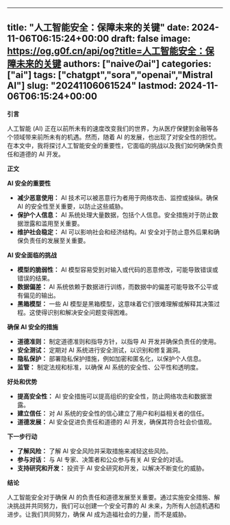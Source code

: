 
---
title: "人工智能安全：保障未来的关键"
date: 2024-11-06T06:15:24+00:00
draft: false
image: https://og.g0f.cn/api/og?title=人工智能安全：保障未来的关键
authors: ["naiveのai"]
categories: ["ai"]
tags: ["chatgpt","sora","openai","Mistral AI"]
slug: "20241106061524"
lastmod: 2024-11-06T06:15:24+00:00
---
**引言**

人工智能 (AI) 正在以前所未有的速度改变我们的世界，为从医疗保健到金融等各个领域带来前所未有的机遇。然而，随着 AI 的发展，也出现了对安全性的担忧。在本文中，我将探讨人工智能安全的重要性，它面临的挑战以及我们如何确保负责任和道德的 AI 开发。

**正文**

**AI 安全的重要性**

* **减少恶意使用：** AI 技术可以被恶意行为者用于网络攻击、监控或操纵。确保 AI 的安全性至关重要，以防止这些威胁。
* **保护个人信息：** AI 系统处理大量数据，包括个人信息。安全措施对于防止数据泄露和滥用至关重要。
* **维护社会稳定：** AI 可以影响社会和经济结构。AI 安全对于防止意外后果和确保负责任的发展至关重要。

**AI 安全面临的挑战**

* **模型的脆弱性：** AI 模型容易受到对输入或代码的恶意修改，可能导致错误或错误的结果。
* **数据偏差：** AI 系统依赖于数据进行训练，而数据中的偏差可能导致不公平或有偏见的输出。
* **黑箱模型：** 一些 AI 模型是黑箱模型，这意味着它们很难理解或解释其决策过程。这使得识别和解决安全问题变得困难。

**确保 AI 安全的措施**

* **道德准则：** 制定道德准则和指导方针，以指导 AI 开发并确保负责任的使用。
* **安全测试：** 定期对 AI 系统进行安全测试，以识别和修复漏洞。
* **隐私保护：** 部署隐私保护措施，例如加密和匿名化，以保护个人信息。
* **监管：** 制定法规和标准，以确保 AI 系统的安全性、公平性和透明度。

**好处和优势**

* **提高安全性：** AI 安全措施可以提高组织的安全性，防止网络攻击和数据泄露。
* **建立信任：** 对 AI 系统的安全性的信心建立了用户和利益相关者的信任。
* **道德发展：** AI 安全促进负责任和道德的 AI 开发，确保其符合社会价值观。

**下一步行动**

* **了解风险：** 了解 AI 安全风险并采取措施来减轻这些风险。
* **参与对话：** 与 AI 专家、决策者和公众参与有关 AI 安全的对话。
* **支持研究和开发：** 投资于 AI 安全研究和开发，以解决不断变化的威胁。

**结论**

人工智能安全对于确保 AI 的负责任和道德发展至关重要。通过实施安全措施、解决挑战并共同努力，我们可以创建一个安全可靠的 AI 未来，为所有人创造机遇和进步。让我们共同努力，确保 AI 成为造福社会的力量，而不是威胁。